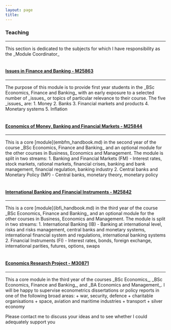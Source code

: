 ```yaml
---
layout: page
title:
---
```


<h3 id="teaching">Teaching</h3>
<hr />
This section is dedicated to the subjects for which I have responsibility as the _Module Coordinator_
<br><br>
<h4 id="issues_in"><a href="https://register.port.ac.uk/ords/f?p=111:19:::NO::P19_UNIT_ID:1876085004">Issues in Finance and Banking - M25863</a></h4>
<hr />
The purpose of this module is to provide first year students in the _BSc Economics, Finance and Banking_ with an early exposure to a selected number of _issues_ or topics of particular relevance to their course. The five _issues_ are:
1. Money
2. Banks
3. Financial markets and products
4. Monetary systems
5. Inflation
<br><br>
<h4 id="embfm"><a href="https://register.port.ac.uk/ords/f?p=111:19:::NO::P19_UNIT_ID:1854820903">Economics of Money, Banking and Financial Markets - M25844 </a></h4>
<hr />
This is a core [module](embfm_handbook.md) in the second year of the course _BSc Economics, Finance and Banking_ and an optional module for the other courses in Business, Economics and Management. The module is split in two streams:
1. Banking and Financial Markets (FM) - Interest rates, stock markets, rational markets, financial crises, banking and bank management, financial regulation, banking industry
2. Central banks and Monetary Policy (MP) - Central banks, monetary theory, monetary policy 
<br><br>
<h4 id="ibfi"><a href="https://register.port.ac.uk/ords/f?p=111:19:::NO::P19_UNIT_ID:1854881974">International Banking and Financial Instruments - M25842</a></h4>
<hr />
This is a core [module](ibfi_handbook.md) in the third year of the course _BSc Economics, Finance and Banking_ and an optional module for the other courses in Business, Economics and Management. The module is split in two streams:
1. International Banking (IB) - Banking at international level, risks and risks management, central banks and monetary systems, international financial system and regulations, international banking systems 
2. Financial Instruments (FI) - Interest rates, bonds, foreign exchange, international parities, futures, options, swaps
<br><br>
<h4 id="ibfi"><a href="https://register.port.ac.uk/ords/f?p=111:19:::NO::P19_UNIT_ID:1876183235">Economics Research Project - M30871</a></h4>
<hr />
This a core module in the third year of the courses _BSc Economics_, _BSc Economics, Finance and Banking_, and _BA Economics and Management_. I will be happy to supervise econometrics dissertations or policy reports in one of the following broad areas:
+ war, security, defence
+ charitable organisations
+ space, aviation and maritime industries
+ transport
+ silver economy

Please contact me to discuss your ideas and to see whether I could adequately support you
